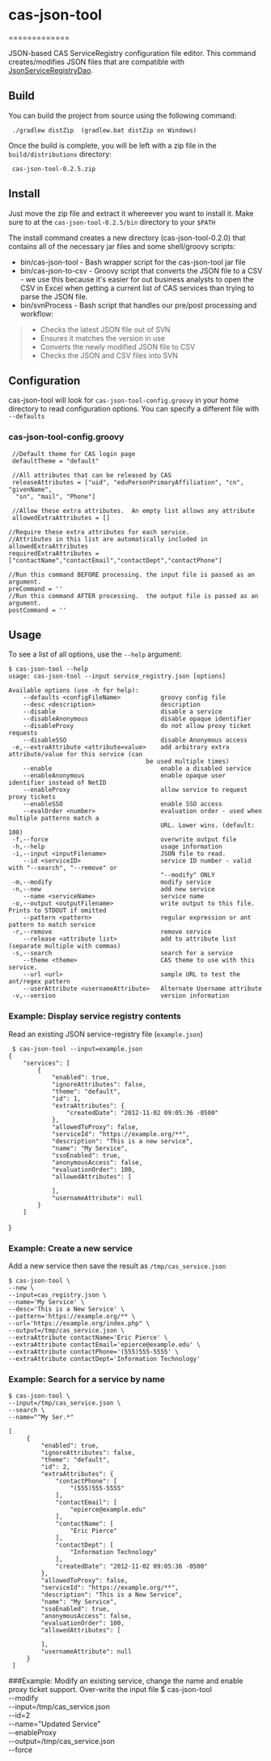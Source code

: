 # cas-json-tool
=============

JSON-based CAS ServiceRegistry configuration file editor.  This command creates/modifies JSON files that are compatible with [JsonServiceRegistryDao](https://github.com/Unicon/cas-addons/blob/master/src/main/java/net/unicon/cas/addons/serviceregistry/JsonServiceRegistryDao.java).

## Build
You can build the project from source using the following command:

     ./gradlew distZip  (gradlew.bat distZip on Windows)
     
Once the build is complete, you will be left with a zip file in the `build/distributions` directory:

     cas-json-tool-0.2.5.zip

## Install
Just move the zip file and extract it whereever you want to install it. Make sure to at the `cas-json-tool-0.2.5/bin` directory to your `$PATH` 

The install command creates a new directory (cas-json-tool-0.2.0) that contains all of the necessary jar files and some shell/groovy scripts:

* bin/cas-json-tool - Bash wrapper script for the cas-json-tool jar file
* bin/cas-json-to-csv - Groovy script that converts the JSON file to a CSV - we use this because it's easier for out business analysts to open the CSV in Excel when getting a current list of CAS services than trying to parse the JSON file.
* bin/svnProcess - Bash script that handles our pre/post processing and workflow: 

>* Checks the latest JSON file out of SVN
>* Ensures it matches the version in use
>* Converts the newly modified JSON file to CSV
>* Checks the JSON and CSV files into SVN

## Configuration
cas-json-tool will look for `cas-json-tool-config.groovy` in your home directory to read configuration options.  You can specify a different file with `--defaults`
### cas-json-tool-config.groovy
     //Default theme for CAS login page
     defaultTheme = "default"

     //All attributes that can be released by CAS
     releaseAttributes = ["uid", "eduPersonPrimaryAffiliation", "cn", "givenName",
      "sn", "mail", "Phone"]

     //Allow these extra attributes.  An empty list allows any attribute
     allowedExtraAttributes = []

    //Require these extra attributes for each service.  
    //Attributes in this list are automatically included in allowedExtraAttributes
    requiredExtraAttributes = ["contactName","contactEmail","contactDept","contactPhone"]
    
    //Run this command BEFORE processing. the input file is passed as an argument.
    preCommand = ''
    //Run this command AFTER processing.  the output file is passed as an argument.
    postCommand = '' 
    
## Usage
To see a list of all options, use the `--help` argument:

    $ cas-json-tool --help
    usage: cas-json-tool --input service_registry.json [options]

    Available options (use -h for help):
        --defaults <configFileName>           groovy config file
        --desc <description>                  description
        --disable                             disable a service
        --disableAnonymous                    disable opaque identifier
        --disableProxy                        do not allow proxy ticket requests
        --disableSSO                          disable Anonymous access
     -e,--extraAttribute <attribute=value>    add arbitrary extra attribute/value for this service (can
                                          be used multiple times)
        --enable                              enable a disabled service
        --enableAnonymous                     enable opaque user identifier instead of NetID
        --enableProxy                         allow service to request proxy tickets
        --enableSSO                           enable SSO access
        --evalOrder <number>                  evaluation order - used when multiple patterns match a
                                              URL. Lower wins. (default: 100)
     -f,--force                               overwrite output file
     -h,--help                                usage information
     -i,--input <inputFilename>               JSON file to read.
        --id <serviceID>                      service ID number - valid with "--search", "--remove" or
                                              "--modify" ONLY
     -m,--modify                              modify service
     -n,--new                                 add new service
        --name <serviceName>                  service name
     -o,--output <outputFilename>             write output to this file.  Prints to STDOUT if omitted
        --pattern <pattern>                   regular expression or ant pattern to match service
     -r,--remove                              remove service
        --release <attribute list>            add to attribute list (separate multiple with commas)
     -s,--search                              search for a service
        --theme <theme>                       CAS theme to use with this service.
        --url <url>                           sample URL to test the ant/regex pattern
        --userAttribute <usernameAttribute>   Alternate Username attribute
     -v,--version                             version information

### Example: Display service registry contents
Read an existing JSON service-registry file (`example.json`)

     $ cas-json-tool --input=example.json 
    {
        "services": [
            {
                "enabled": true,
                "ignoreAttributes": false,
                "theme": "default",
                "id": 1,
                "extraAttributes": {
                    "createdDate": "2012-11-02 09:05:36 -0500"
                },
                "allowedToProxy": false,
                "serviceId": "https://example.org/**",
                "description": "This is a new service",
                "name": "My Service",
                "ssoEnabled": true,
                "anonymousAccess": false,
                "evaluationOrder": 100,
                "allowedAttributes": [
                    
                ],
                "usernameAttribute": null
            }
        ]
}
     
### Example: Create a new service
Add a new  service then save the result as `/tmp/cas_service.json` 

    $ cas-json-tool \
    --new \
    --input=cas_registry.json \
    --name='My Service' \
    --desc='This is a New Service' \
    --pattern='https://example.org/** \
    --url='https://example.org/index.php" \
    --output=/tmp/cas_service.json \
    --extraAttribute contactName='Eric Pierce' \
    --extraAttribute contactEmail='epierce@example.edu' \
    --extraAttribute contactPhone='(555)555-5555' \
    --extraAttribute contactDept='Information Technology'    
    
### Example: Search for a service by name
 
    $ cas-json-tool \
    --input=/tmp/cas_service.json \
    --search \
    --name="^My Ser.*"
    
    [
         {
             "enabled": true,
             "ignoreAttributes": false,
             "theme": "default",
             "id": 2,
             "extraAttributes": {
                 "contactPhone": [
                     "(555)555-5555"
                 ],
                 "contactEmail": [
                     "epierce@example.edu"
                 ],
                 "contactName": [
                     "Eric Pierce"
                 ],
                 "contactDept": [
                     "Information Technology"
                 ],
                 "createdDate": "2012-11-02 09:05:36 -0500"
             },
             "allowedToProxy": false,
             "serviceId": "https://example.org/**",
             "description": "This is a New Service",
             "name": "My Service",
             "ssoEnabled": true,
             "anonymousAccess": false,
             "evaluationOrder": 100,
             "allowedAttributes": [
            
             ],
             "usernameAttribute": null
         }
     ]
     
###Example: Modify an existing service, change the name and enable proxy ticket support.  Over-write the input file
    $ cas-json-tool \
    --modify \
    --input=/tmp/cas_service.json \
    --id=2 \
    --name="Updated Service" \
    --enableProxy \
    --output=/tmp/cas_service.json \
    --force
